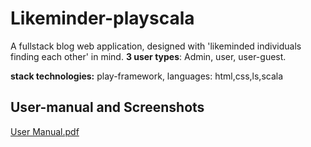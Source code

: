 # Likeminder-playscala
A fullstack blog web application, designed with 'likeminded individuals finding each other' in mind. 
**3 user types**: Admin, user, user-guest.

**stack technologies:** play-framework, languages: html,css,ls,scala


## User-manual and Screenshots
[User Manual.pdf](https://github.com/emcleandev/Likeminder-playscala/files/9446375/User.Manual.pdf)
